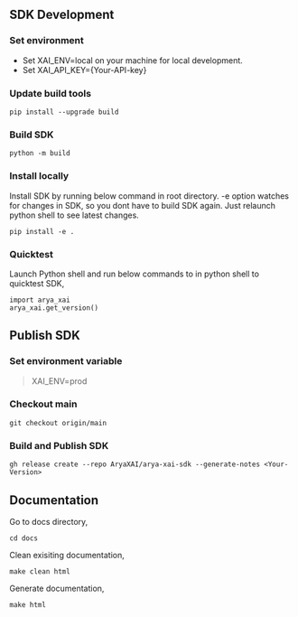 ## SDK Development

### Set environment
- Set XAI_ENV=local on your machine for local development.
- Set XAI_API_KEY={Your-API-key}

### Update build tools
```
pip install --upgrade build
```

### Build SDK
```
python -m build
```

### Install locally
Install SDK by running below command in root directory. -e option watches for changes in SDK, so you dont have to build SDK again. Just relaunch python shell to see latest changes.
```
pip install -e .
```

### Quicktest
Launch Python shell and run below commands to in python shell to quicktest SDK,
```
import arya_xai
arya_xai.get_version()
```

## Publish SDK

### Set environment variable
> XAI_ENV=prod

### Checkout main
```
git checkout origin/main
```

### Build and Publish SDK
```
gh release create --repo AryaXAI/arya-xai-sdk --generate-notes <Your-Version>
```

## Documentation
Go to docs directory,
```
cd docs
```
Clean exisiting documentation,
```
make clean html
```
Generate documentation,
```
make html
```